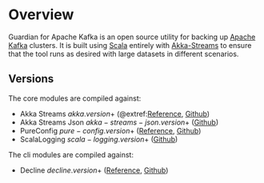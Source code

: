 # Overview

Guardian for Apache Kafka is an open source utility for backing up [Apache Kafka](https://kafka.apache.org/) clusters.
It is built using [Scala](https://www.scala-lang.org/) entirely
with [Akka-Streams](https://doc.akka.io/docs/akka/current/stream/index.html)
to ensure that the tool runs as desired with large datasets in different scenarios.

## Versions

The core modules are compiled against:

* Akka Streams $akka.version$+ (@extref:[Reference](akka:stream/index.html), [Github](https://github.com/akka/akka))
* Akka Streams Json $akka-streams-json.version$+ ([Github](https://github.com/mdedetrich/akka-streams-json))
* PureConfig $pure-config.version$+ ([Reference](https://pureconfig.github.io/docs/), [Github](https://github.com/pureconfig/pureconfig))
* ScalaLogging $scala-logging.version$+ ([Github](https://github.com/lightbend/scala-logging))

The cli modules are compiled against:

* Decline $decline.version$+ ([Reference](https://ben.kirw.in/decline/), [Github](https://github.com/bkirwi/decline))
